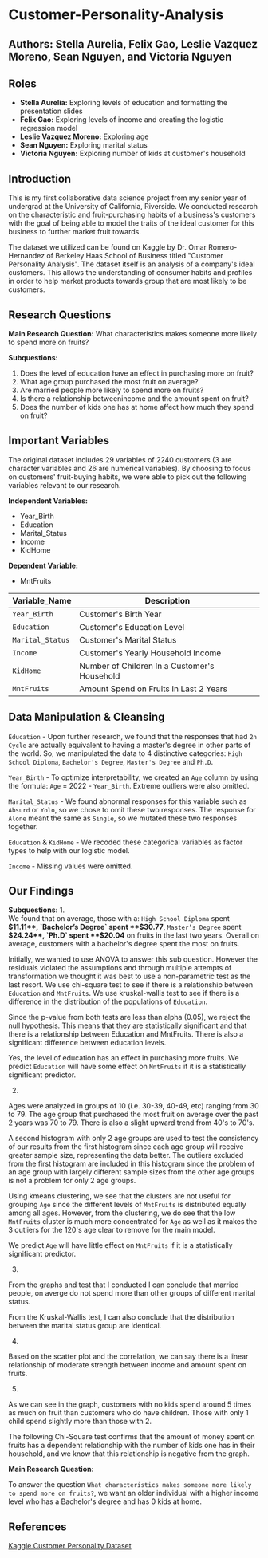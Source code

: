 # Customer-Personality-Analysis

## Authors: Stella Aurelia, Felix Gao, Leslie Vazquez Moreno, Sean Nguyen, and Victoria Nguyen

## Roles
* **Stella Aurelia:** Exploring levels of education and formatting the presentation slides
*  **Felix Gao:** Exploring levels of income and creating the logistic regression model
*  **Leslie Vazquez Moreno:** Exploring age
*  **Sean Nguyen:** Exploring marital status
*  **Victoria Nguyen:** Exploring number of kids at customer's household

## Introduction
This is my first collaborative data science project from my senior year of undergrad at the University of California, Riverside. We conducted research on the characteristic and fruit-purchasing habits of a business's customers with the goal of being able to model the traits of the ideal customer for this business to further market fruit towards. 

The dataset we utilized can be found on Kaggle by Dr. Omar Romero-Hernandez of Berkeley Haas School of Business titled "Customer Personality Analysis". The dataset itself is an analysis of a company's ideal customers. This allows the understanding of consumer habits and profiles in order to help market products towards group that are most likely to be customers. 

## Research Questions
**Main Research Question:** What characteristics makes someone more likely to spend more on fruits? 

**Subquestions:** 
1. Does the level of education have an effect in purchasing more on fruit?
2. What age group purchased the most fruit on average? 
3. Are married people more likely to spend more on fruits?
4. Is there a relationship betweenincome and the amount spent on fruit? 
5. Does the number of kids one has at home affect how much they spend on fruit? 

## Important Variables
The original dataset includes 29 variables of 2240 customers (3 are character variables and 26 are numerical variables). By choosing to focus on customers' fruit-buying habits, we were able to pick out the following variables relevant to our research.

**Independent Variables:**
* Year_Birth
* Education
* Marital_Status
* Income
* KidHome

**Dependent Variable:**
* MntFruits

| Variable_Name | Description | 
|---------------|-------------|
| `Year_Birth` | Customer's Birth Year|
| `Education`   | Customer's Education Level|
| `Marital_Status` | Customer's Marital Status|
| `Income` | Customer's Yearly Household Income|
| `KidHome` | Number of Children In a Customer's Household|
| `MntFruits` | Amount Spend on Fruits In Last 2 Years|

## Data Manipulation & Cleansing

`Education` - Upon further research, we found that the responses that had `2n Cycle` are actually equivalent to having a master's degree in other parts of the world. So, we manipulated the data to 4 distinctive categories: `High School Diploma`, `Bachelor's Degree`, `Master's Degree` and `Ph.D`. 

`Year_Birth` - To optimize interpretability, we created an `Age` column by using the formula: `Age` = 2022 - `Year_Birth`. Extreme outliers were also omitted.

`Marital_Status` - We found abnormal responses for this variable such as `Absurd` or `Yolo`, so we chose to omit these two responses. The response for `Alone` meant the same as `Single`, so we mutated these two responses together.

`Education` & `KidHome` - We recoded these categorical variables as factor types to help with our logistic model.

`Income` - Missing values were omitted.

## Our Findings

**Subquestions:**
1.  
We found that on average, those with a: `High School Diploma` spent **$11.11**, `Bachelor’s Degree` spent **$30.77**, `Master’s Degree` spent **$24.24**, `Ph.D` spent **$20.04** on fruits in the last two years. Overall on average, customers with a bachelor's degree spent the most on fruits. 

Initially, we wanted to use ANOVA to answer this sub question. However the residuals violated the assumptions and through multiple attempts of transformation we thought it was best to use a non-parametric test as the last resort. We use chi-square test to see if there is a relationship between `Education` and `MntFruits`. We use kruskal-wallis test to see if there is a difference in the distribution of the populations of `Education`.

Since the p-value from both tests are less than alpha (0.05), we reject the null hypothesis. This means that they are statistically significant and that there is a relationship between Education and MntFruits. There is also a significant difference between education levels. 

Yes, the level of education has an effect in purchasing more fruits. We predict `Education` will have some effect on `MntFruits` if it is a statistically significant predictor. 

2. 
Ages were analyzed in groups of 10 (i.e. 30-39, 40-49, etc) ranging from 30 to 79. The age group that purchased the most fruit on average over the past 2 years was 70 to 79. There is also a slight upward trend from 40's to 70's. 

A second histogram with only 2 age groups are used to test the consistency of our results from the first histogram since each age group will receive greater sample size, representing the data better. The outliers excluded from the first histogram are included in this histogram since the problem of an age group with largely different sample sizes from the other age groups is not a problem for only 2 age groups. 

Using kmeans clustering, we see that the clusters are not useful for grouping `Age` since the different levels of `MntFruits` is distributed equally among all ages. However, from the clustering, we do see that the low `MntFruits` cluster is much more concentrated for `Age` as well as it makes the 3 outliers for the 120's age clear to remove for the main model. 

We predict `Age` will have little effect on `MntFruits` if it is a statistically significant predictor.

3. 
From the graphs and test that I conducted I can conclude that married people, on averge do not spend more than other groups of different marital status.

From the Kruskal-Wallis test, I can also conclude that the distribution between the marital status group are identical. 

4. 
Based on the scatter plot and the correlation, we can say there is a linear relationship of moderate strength between income and amount spent on fruits.

5. 
As we can see in the graph, customers with no kids spend around 5 times as much on fruit than customers who do have children. Those with only 1 child spend slightly more than those with 2. 

The following Chi-Square test confirms that the amount of money spent on fruits has a dependent relationship with the number of kids one has in their household, and we know that this relationship is negative from the graph.

**Main Research Question:**

To answer the question `What characteristics makes someone more likely to spend more on fruits?`, we want an older individual with a higher income level who has a Bachelor's degree and has 0 kids at home.

## References 
[Kaggle Customer Personality Dataset](https://www.kaggle.com/datasets/imakash3011/customer-personality-analysis/)
